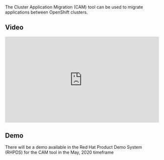 The Cluster Application Migration (CAM) tool can be used to migrate
applications between OpenShift clusters.

## Video

<div style="
    position: relative; 
    padding-bottom: 56.25%; 
    margin-bottom: 2em;
    height: 0; 
    overflow: hidden; 
    max-width: 100%; 
    height: auto;">
    <iframe 
        src="https://www.youtube.com/embed/CwqQcbUchik" 
        frameborder="0" 
        allowfullscreen 
        style="
            position: absolute; 
            top: 0; 
            left: 0; 
            width: 100%; 
            height: 100%;
        ">
    </iframe>
</div>

## Demo

There will be a demo available in the Red Hat Product Demo System (RHPDS) for
the CAM tool in the May, 2020 timeframe